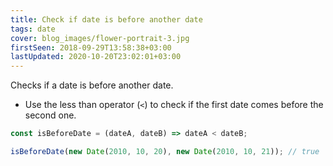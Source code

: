 ```yaml
---
title: Check if date is before another date
tags: date
cover: blog_images/flower-portrait-3.jpg
firstSeen: 2018-09-29T13:58:38+03:00
lastUpdated: 2020-10-20T23:02:01+03:00
---
```


Checks if a date is before another date.

- Use the less than operator (`<`) to check if the first date comes before the second one.

```js
const isBeforeDate = (dateA, dateB) => dateA < dateB;
```

```js
isBeforeDate(new Date(2010, 10, 20), new Date(2010, 10, 21)); // true
```
